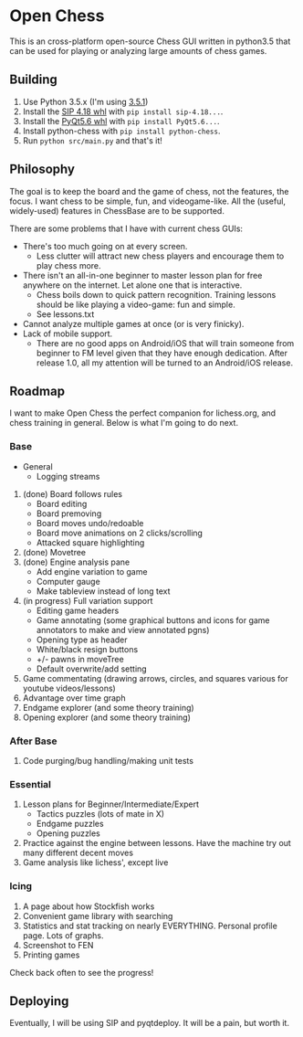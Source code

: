 # Open Chess
This is an cross-platform open-source Chess GUI written in python3.5 that can be used for playing or analyzing large amounts of chess games.
## Building
1. Use Python 3.5.x (I'm using [3.5.1](https://www.python.org/downloads/release/python-351/))
2. Install the [SIP 4.18 whl](https://www.riverbankcomputing.com/software/sip/download) with `pip install sip-4.18...`.
3. Install the [PyQt5.6 whl](https://www.riverbankcomputing.com/software/pyqt/download5) with `pip install PyQt5.6...`.
4. Install python-chess with `pip install python-chess`.
5. Run `python src/main.py` and that's it!

## Philosophy
The goal is to keep the board and the game of chess, not the features, the focus. I want chess to be simple, fun, and videogame-like. All the (useful, widely-used) features in ChessBase are to be supported.

There are some problems that I have with current chess GUIs:
- There's too much going on at every screen.
    - Less clutter will attract new chess players and encourage them to play chess more.
- There isn't an all-in-one beginner to master lesson plan for free anywhere on the internet. Let alone one that is interactive.
    - Chess boils down to quick pattern recognition. Training lessons should be like playing a video-game: fun and simple.
    - See lessons.txt
- Cannot analyze multiple games at once (or is very finicky).
- Lack of mobile support.
    - There are no good apps on Android/iOS that will train someone from beginner to FM level given that they have enough dedication. After release 1.0, all my attention will be turned to an Android/iOS release.

## Roadmap
I want to make Open Chess the perfect companion for lichess.org, and chess training in general. Below is what I'm going to do next.

### Base
- General
	- Logging streams
1. (done) Board follows rules
	- Board editing
	- Board premoving
	- Board moves undo/redoable
	- Board move animations on 2 clicks/scrolling
	- Attacked square highlighting
2. (done) Movetree
3. (done) Engine analysis pane
	- Add engine variation to game
	- Computer gauge
	- Make tableview instead of long text
4. (in progress) Full variation support
	- Editing game headers
	- Game annotating (some graphical buttons and icons for game annotators to make and view annotated pgns)
	- Opening type as header
	- White/black resign buttons
	- +/- pawns in moveTree
	- Default overwrite/add setting
5. Game commentating (drawing arrows, circles, and squares various for youtube videos/lessons)
6. Advantage over time graph
7. Endgame explorer (and some theory training)
8. Opening explorer (and some theory training)

### After Base
1. Code purging/bug handling/making unit tests

### Essential
1. Lesson plans for Beginner/Intermediate/Expert
	- Tactics puzzles (lots of mate in X)
	- Endgame puzzles
	- Opening puzzles
2. Practice against the engine between lessons. Have the machine try out many different decent moves
3. Game analysis like lichess', except live

### Icing
1. A page about how Stockfish works
2. Convenient game library with searching
3. Statistics and stat tracking on nearly EVERYTHING. Personal profile page. Lots of graphs.
4. Screenshot to FEN
5. Printing games


Check back often to see the progress!

## Deploying
Eventually, I will be using SIP and pyqtdeploy. It will be a pain, but worth it.
